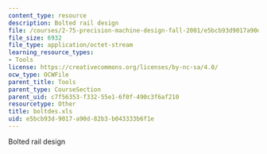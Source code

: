 ```yaml
---
content_type: resource
description: Bolted rail design
file: /courses/2-75-precision-machine-design-fall-2001/e5bcb93d9017a90d82b3b043333b6f1e_boltdes.xls
file_size: 6932
file_type: application/octet-stream
learning_resource_types:
- Tools
license: https://creativecommons.org/licenses/by-nc-sa/4.0/
ocw_type: OCWFile
parent_title: Tools
parent_type: CourseSection
parent_uid: c7f56353-f332-55e1-6f0f-490c3f6af210
resourcetype: Other
title: boltdes.xls
uid: e5bcb93d-9017-a90d-82b3-b043333b6f1e
---
```

Bolted rail design
